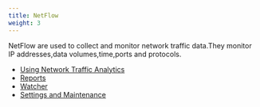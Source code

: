 ```yaml
---
title: NetFlow
weight: 3
---
```

NetFlow are used to collect and monitor network traffic data.They monitor IP addresses,data volumes,time,ports and protocols.

* <a href="/cloud_vista/netflow/usingnta">Using Network Traffic Analytics</a>
* <a href="/cloud_vista/netflow/reports">Reports</a>
* <a href="/cloud_vista/netflow/watcher">Watcher</a>
* <a href="/cloud_vista/netflow/settings_maintenance">Settings and Maintenance</a>
